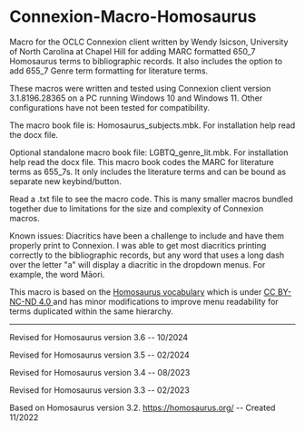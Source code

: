 # Connexion-Macro-Homosaurus

Macro for the OCLC Connexion client written by Wendy Isicson, University of North Carolina at Chapel Hill for adding MARC formatted 650_7 Homosaurus terms to bibliographic records.  It also includes the option to add 655_7 Genre term formatting for literature terms.

These macros were written and tested using Connexion client version 3.1.8196.28365 on a PC running Windows 10 and Windows 11.  Other configurations have not been tested for compatibility. 

The macro book file is: Homosaurus_subjects.mbk. For installation help read the docx file.

Optional standalone macro book file: LGBTQ_genre_lit.mbk. For installation help read the docx file. This macro book codes the MARC for literature terms as 655_7s.  It only includes the literature terms and can be bound as separate new keybind/button.

Read a .txt file to see the macro code.  This is many smaller macros bundled together due to limitations for the size and complexity of Connexion macros.

Known issues:  Diacritics have been a challenge to include and have them properly print to Connexion.  I was able to get most diacritics printing correctly to the bibliographic records, but any word that uses a long dash over the letter "a" will display a diacritic in the dropdown menus.  For example, the word Māori.

This macro is based on the [Homosaurus vocabulary](https://homosaurus.org/) which is under [CC BY-NC-ND 4.0 ](https://creativecommons.org/licenses/by-nc-nd/4.0/) and has minor modifications to improve menu readability for terms duplicated within the same hierarchy.

-----------------------------------------------------

Revised for Homosaurus version 3.6 -- 10/2024

Revised for Homosaurus version 3.5 -- 02/2024

Revised for Homosaurus version 3.4 -- 08/2023

Revised for Homosaurus version 3.3 -- 02/2023

Based on Homosaurus version 3.2. https://homosaurus.org/ -- Created 11/2022


